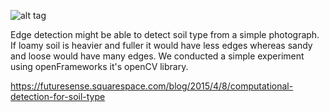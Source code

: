 ![alt tag](https://github.com/barrylachapelle/SoilTypeDetection/blob/master/bin/data/pics/shot.jpg)

Edge detection might be able to detect soil type from a simple photograph. If loamy soil is heavier and fuller it would have less edges whereas sandy and loose would have many edges. We conducted a simple experiment using openFrameworks it's openCV library. 

https://futuresense.squarespace.com/blog/2015/4/8/computational-detection-for-soil-type
